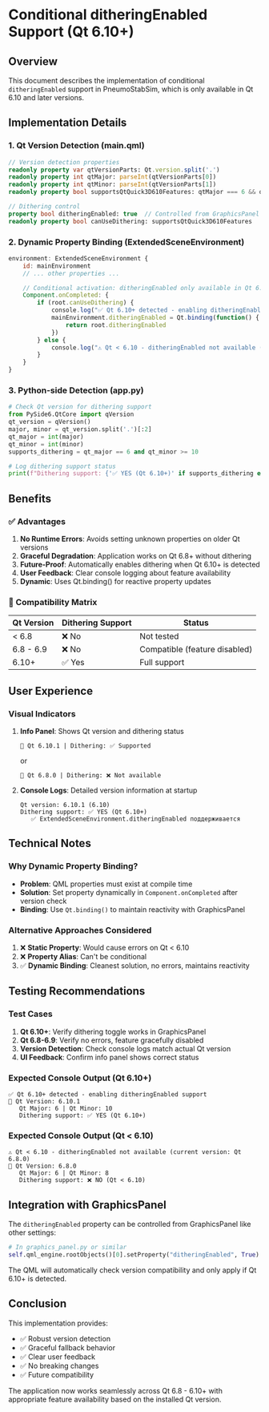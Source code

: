 # Conditional ditheringEnabled Support (Qt 6.10+)

## Overview
This document describes the implementation of conditional `ditheringEnabled` support in PneumoStabSim, which is only available in Qt 6.10 and later versions.

## Implementation Details

### 1. Qt Version Detection (main.qml)
```qml
// Version detection properties
readonly property var qtVersionParts: Qt.version.split('.')
readonly property int qtMajor: parseInt(qtVersionParts[0])
readonly property int qtMinor: parseInt(qtVersionParts[1])
readonly property bool supportsQtQuick3D610Features: qtMajor === 6 && qtMinor >= 10

// Dithering control
property bool ditheringEnabled: true  // Controlled from GraphicsPanel
readonly property bool canUseDithering: supportsQtQuick3D610Features
```

### 2. Dynamic Property Binding (ExtendedSceneEnvironment)
```qml
environment: ExtendedSceneEnvironment {
    id: mainEnvironment
    // ... other properties ...

    // Conditional activation: ditheringEnabled only available in Qt 6.10+
    Component.onCompleted: {
        if (root.canUseDithering) {
            console.log("✅ Qt 6.10+ detected - enabling ditheringEnabled support")
            mainEnvironment.ditheringEnabled = Qt.binding(function() {
                return root.ditheringEnabled
            })
        } else {
            console.log("⚠️ Qt < 6.10 - ditheringEnabled not available (current version: Qt " + Qt.version + ")")
        }
    }
}
```

### 3. Python-side Detection (app.py)
```python
# Check Qt version for dithering support
from PySide6.QtCore import qVersion
qt_version = qVersion()
major, minor = qt_version.split('.')[:2]
qt_major = int(major)
qt_minor = int(minor)
supports_dithering = qt_major == 6 and qt_minor >= 10

# Log dithering support status
print(f"Dithering support: {'✅ YES (Qt 6.10+)' if supports_dithering else '⚠️ NO (Qt < 6.10)'}")
```

## Benefits

### ✅ Advantages
1. **No Runtime Errors**: Avoids setting unknown properties on older Qt versions
2. **Graceful Degradation**: Application works on Qt 6.8+ without dithering
3. **Future-Proof**: Automatically enables dithering when Qt 6.10+ is detected
4. **User Feedback**: Clear console logging about feature availability
5. **Dynamic**: Uses Qt.binding() for reactive property updates

### 🎯 Compatibility Matrix
| Qt Version | Dithering Support | Status |
|------------|-------------------|---------|
| < 6.8      | ❌ No             | Not tested |
| 6.8 - 6.9  | ❌ No             | Compatible (feature disabled) |
| 6.10+      | ✅ Yes            | Full support |

## User Experience

### Visual Indicators
1. **Info Panel**: Shows Qt version and dithering status
   ```
   🔧 Qt 6.10.1 | Dithering: ✅ Supported
   ```
   or
   ```
   🔧 Qt 6.8.0 | Dithering: ❌ Not available
   ```

2. **Console Logs**: Detailed version information at startup
   ```
   Qt version: 6.10.1 (6.10)
   Dithering support: ✅ YES (Qt 6.10+)
      ✅ ExtendedSceneEnvironment.ditheringEnabled поддерживается
   ```

## Technical Notes

### Why Dynamic Property Binding?
- **Problem**: QML properties must exist at compile time
- **Solution**: Set property dynamically in `Component.onCompleted` after version check
- **Binding**: Use `Qt.binding()` to maintain reactivity with GraphicsPanel

### Alternative Approaches Considered
1. ❌ **Static Property**: Would cause errors on Qt < 6.10
2. ❌ **Property Alias**: Can't be conditional
3. ✅ **Dynamic Binding**: Cleanest solution, no errors, maintains reactivity

## Testing Recommendations

### Test Cases
1. **Qt 6.10+**: Verify dithering toggle works in GraphicsPanel
2. **Qt 6.8-6.9**: Verify no errors, feature gracefully disabled
3. **Version Detection**: Check console logs match actual Qt version
4. **UI Feedback**: Confirm info panel shows correct status

### Expected Console Output (Qt 6.10+)
```
✅ Qt 6.10+ detected - enabling ditheringEnabled support
🔧 Qt Version: 6.10.1
   Qt Major: 6 | Qt Minor: 10
   Dithering support: ✅ YES (Qt 6.10+)
```

### Expected Console Output (Qt < 6.10)
```
⚠️ Qt < 6.10 - ditheringEnabled not available (current version: Qt 6.8.0)
🔧 Qt Version: 6.8.0
   Qt Major: 6 | Qt Minor: 8
   Dithering support: ❌ NO (Qt < 6.10)
```

## Integration with GraphicsPanel

The `ditheringEnabled` property can be controlled from GraphicsPanel like other settings:

```python
# In graphics_panel.py or similar
self.qml_engine.rootObjects()[0].setProperty("ditheringEnabled", True)
```

The QML will automatically check version compatibility and only apply if Qt 6.10+ is detected.

## Conclusion

This implementation provides:
- ✅ Robust version detection
- ✅ Graceful fallback behavior
- ✅ Clear user feedback
- ✅ No breaking changes
- ✅ Future compatibility

The application now works seamlessly across Qt 6.8 - 6.10+ with appropriate feature availability based on the installed Qt version.
